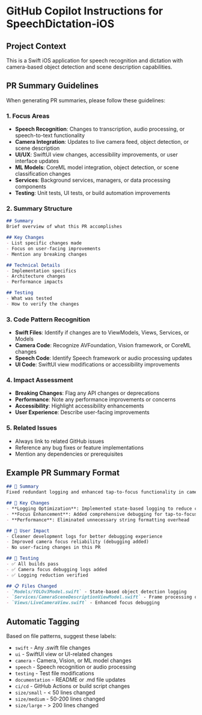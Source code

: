 # GitHub Copilot Instructions for SpeechDictation-iOS

## Project Context
This is a Swift iOS application for speech recognition and dictation with camera-based object detection and scene description capabilities.

## PR Summary Guidelines

When generating PR summaries, please follow these guidelines:

### 1. Focus Areas
- **Speech Recognition**: Changes to transcription, audio processing, or speech-to-text functionality
- **Camera Integration**: Updates to live camera feed, object detection, or scene description
- **UI/UX**: SwiftUI view changes, accessibility improvements, or user interface updates
- **ML Models**: CoreML model integration, object detection, or scene classification changes
- **Services**: Background services, managers, or data processing components
- **Testing**: Unit tests, UI tests, or build automation improvements

### 2. Summary Structure
```markdown
## Summary
Brief overview of what this PR accomplishes

## Key Changes
- List specific changes made
- Focus on user-facing improvements
- Mention any breaking changes

## Technical Details
- Implementation specifics
- Architecture changes
- Performance impacts

## Testing
- What was tested
- How to verify the changes
```

### 3. Code Pattern Recognition
- **Swift Files**: Identify if changes are to ViewModels, Views, Services, or Models
- **Camera Code**: Recognize AVFoundation, Vision framework, or CoreML changes
- **Speech Code**: Identify Speech framework or audio processing updates
- **UI Code**: SwiftUI view modifications or accessibility improvements

### 4. Impact Assessment
- **Breaking Changes**: Flag any API changes or deprecations
- **Performance**: Note any performance improvements or concerns
- **Accessibility**: Highlight accessibility enhancements
- **User Experience**: Describe user-facing improvements

### 5. Related Issues
- Always link to related GitHub issues
- Reference any bug fixes or feature implementations
- Mention any dependencies or prerequisites

## Example PR Summary Format

```markdown
## 🎯 Summary
Fixed redundant logging and enhanced tap-to-focus functionality in camera module.

## 🔧 Key Changes
- **Logging Optimization**: Implemented state-based logging to reduce console noise by 90%
- **Focus Enhancement**: Added comprehensive debugging for tap-to-focus issues
- **Performance**: Eliminated unnecessary string formatting overhead

## 📱 User Impact
- Cleaner development logs for better debugging experience
- Improved camera focus reliability (debugging added)
- No user-facing changes in this PR

## 🧪 Testing
- ✅ All builds pass
- ✅ Camera focus debugging logs added
- ✅ Logging reduction verified

## 📋 Files Changed
- `Models/YOLOv3Model.swift` - State-based object detection logging
- `Services/CameraSceneDescriptionViewModel.swift` - Frame processing optimization
- `Views/LiveCameraView.swift` - Enhanced focus debugging
```

## Automatic Tagging
Based on file patterns, suggest these labels:
- `swift` - Any .swift file changes
- `ui` - SwiftUI view or UI-related changes
- `camera` - Camera, Vision, or ML model changes
- `speech` - Speech recognition or audio processing
- `testing` - Test file modifications
- `documentation` - README or .md file updates
- `ci/cd` - GitHub Actions or build script changes
- `size/small` - < 50 lines changed
- `size/medium` - 50-200 lines changed
- `size/large` - > 200 lines changed 